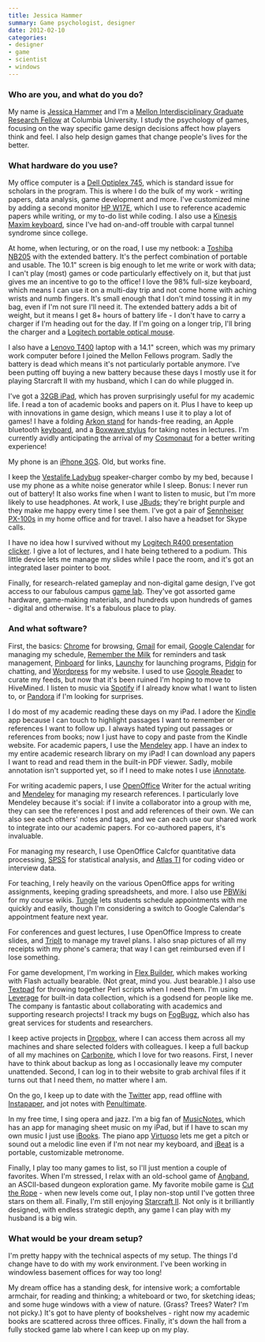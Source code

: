 ```yaml
---
title: Jessica Hammer
summary: Game psychologist, designer
date: 2012-02-10
categories:
- designer
- game
- scientist
- windows
---
```


### Who are you, and what do you do?

My name is [Jessica Hammer](http://www.replayable.net/ "Jessica's website.") and I'm a [Mellon Interdisciplinary Graduate Research Fellow](http://iserp.columbia.edu/content/mellon-interdisciplinary-graduate-fellows-program-paul-f-lazarsfeld-center "Information about the Mellon Interdisciplinary Fellows Program.") at Columbia University. I study the psychology of games, focusing on the way specific game design decisions affect how players think and feel. I also help design games that change people's lives for the better.

### What hardware do you use?

My office computer is a [Dell Optiplex 745][optiplex-745], which is standard issue for scholars in the program. This is where I do the bulk of my work - writing papers, data analysis, game development and more. I've customized mine by adding a second monitor [HP W17E][w17e], which I use to reference academic papers while writing, or my to-do list while coding. I also use a [Kinesis Maxim keyboard][maxim], since I've had on-and-off trouble with carpal tunnel syndrome since college. 

At home, when lecturing, or on the road, I use my netbook: a [Toshiba NB205][nb205] with the extended battery. It's the perfect combination of portable and usable. The 10.1" screen is big enough to let me write or work with data; I can't play (most) games or code particularly effectively on it, but that just gives me an incentive to go to the office! I love the 98% full-size keyboard, which means I can use it on a multi-day trip and not come home with aching wrists and numb fingers. It's small enough that I don't mind tossing it in my bag, even if I'm not sure I'll need it. The extended battery adds a bit of weight, but it means I get 8+ hours of battery life - I don't have to carry a charger if I'm heading out for the day. If I'm going on a longer trip, I'll bring the charger and a [Logitech portable optical mouse][notebook-optical-mouse-plus].

I also have a [Lenovo T400][thinkpad-t400] laptop with a 14.1" screen, which was my primary work computer before I joined the Mellon Fellows program. Sadly the battery is dead which means it's not particularly portable anymore. I've been putting off buying a new battery because these days I mostly use it for playing Starcraft II with my husband, which I can do while plugged in.

I've got a [32GB iPad][ipad], which has proven surprisingly useful for my academic life. I read a ton of academic books and papers on it. Plus I have to keep up with innovations in game design, which means I use it to play a lot of games! I have a folding [Arkon stand][ipm-tab1] for hands-free reading, an Apple bluetooth [keyboard][], and a [Boxwave stylus][capacitive-stylus] for taking notes in lectures. I'm currently avidly anticipating the arrival of my [Cosmonaut][] for a better writing experience!

My phone is an [iPhone 3GS][iphone-3gs]. Old, but works fine.

I keep the [Vestalife Ladybug][ladybug-portable-speaker] speaker-charger combo by my bed, because I use my phone as a white noise generator while I sleep. Bonus: I never run out of battery! It also works fine when I want to listen to music, but I'm more likely to use headphones. At work, I use [JBuds][jbuds-j2]; they're bright purple and they make me happy every time I see them. I've got a pair of [Sennheiser PX-100s][px-100] in my home office and for travel. I also have a headset for Skype calls.

I have no idea how I survived without my [Logitech R400 presentation clicker][wireless-presenter-r400]. I give a lot of lectures, and I hate being tethered to a podium. This little device lets me manage my slides while I pace the room, and it's got an integrated laser pointer to boot.

Finally, for research-related gameplay and non-digital game design, I've got access to our fabulous campus [game lab](http://www.tc.columbia.edu/centers/gamesresearchlab/ "Columbia's game lab."). They've got assorted game hardware, game-making materials, and hundreds upon hundreds of games - digital and otherwise. It's a fabulous place to play.

### And what software?

First, the basics: [Chrome][] for browsing, [Gmail][] for email, [Google Calendar][google-calendar] for managing my schedule, [Remember the Milk][remember-the-milk] for reminders and task management, [Pinboard][] for links, [Launchy][] for launching programs, [Pidgin][] for chatting, and [Wordpress][] for my website. I used to use [Google Reader][google-reader] to curate my feeds, but now that it's been ruined I'm hoping to move to HiveMined. I listen to music via [Spotify][] if I already know what I want to listen to, or [Pandora][] if I'm looking for surprises.

I do most of my academic reading these days on my iPad. I adore the [Kindle][kindle-ios] app because I can touch to highlight passages I want to remember or references I want to follow up. I always hated typing out passages or references from books; now I just have to copy and paste from the Kindle website. For academic papers, I use the [Mendeley][mendeley-ios] app. I have an index to my entire academic research library on my iPad! I can download any papers I want to read and read them in the built-in PDF viewer. Sadly, mobile annotation isn't supported yet, so if I need to make notes I use <a href="http://www.ajidev.com/iannotate/">iAnnotate</a>. 

For writing academic papers, I use [OpenOffice][openoffice] Writer for the actual writing and [Mendeley][] for managing my research references. I particularly love Mendeley because it's social: if I invite a collaborator into a group with me, they can see the references I post and add references of their own. We can also see each others' notes and tags, and we can each use our shared work to integrate into our academic papers. For co-authored papers, it's invaluable.

For managing my research, I use OpenOffice Calcfor quantitative data processing, [SPSS][spss-statistics] for statistical analysis, and [Atlas TI][atlas.ti] for coding video or interview data.

For teaching, I rely heavily on the various OpenOffice apps for writing assignments, keeping grading spreadsheets, and more. I also use [PBWiki][pbworks] for my course wikis. [Tungle][] lets students schedule appointments with me quickly and easily, though I'm considering a switch to Google Calendar's appointment feature next year.

For conferences and guest lectures, I use OpenOffice Impress to create slides, and [TripIt][] to manage my travel plans. I also snap pictures of all my receipts with my phone's camera; that way I can get reimbursed even if I lose something.

For game development, I'm working in [Flex Builder][flash-builder], which makes working with Flash actually bearable. (Not great, mind you. Just bearable.) I also use [Textpad][] for throwing together Perl scripts when I need them. I'm using [Leverage][] for built-in data collection, which is a godsend for people like me. The company is fantastic about collaborating with academics and supporting research projects! I track my bugs on [FogBugz][], which also has great services for students and researchers.

I keep active projects in [Dropbox][], where I can access them across all my machines and share selected folders with colleagues. I keep a full backup of all my machines on [Carbonite][], which I love for two reasons. First, I never have to think about backup as long as I occasionally leave my computer unattended. Second, I can log in to their website to grab archival files if it turns out that I need them, no matter where I am.

On the go, I keep up to date with the [Twitter][twitter-ios] app, read offline with [Instapaper][instapaper-ios], and jot notes with [Penultimate][penultimate-ios].

In my free time, I sing opera and jazz. I'm a big fan of [MusicNotes][], which has an app for managing sheet music on my iPad, but if I have to scan my own music I just use [iBooks][ibooks-ios]. The piano app [Virtuoso][virtuoso-piano-free-2-hd-ios] lets me get a pitch or sound out a melodic line even if I'm not near my keyboard, and [iBeat][ibeat-ios] is a portable, customizable metronome.

Finally, I play too many games to list, so I'll just mention a couple of favorites. When I'm stressed, I relax with an old-school game of [Angband][], an ASCII-based dungeon exploration game. My favorite mobile game is [Cut the Rope][cut-the-rope-ios] - when new levels come out, I play non-stop until I've gotten three stars on them all. Finally, I'm still enjoying [Starcraft II][starcraft-2]. Not only is it brilliantly designed, with endless strategic depth, any game I can play with my husband is a big win.

### What would be your dream setup?

I'm pretty happy with the technical aspects of my setup. The things I'd change have to do with my work environment. I've been working in windowless basement offices for way too long!

My dream office has a standing desk, for intensive work; a comfortable armchair, for reading and thinking; a whiteboard or two, for sketching ideas; and some huge windows with a view of nature. (Grass? Trees? Water? I'm not picky.) It's got to have plenty of bookshelves - right now my academic books are scattered across three offices. Finally, it's down the hall from a fully stocked game lab where I can keep up on my play.

[angband]: https://en.wikipedia.org/wiki/Angband_(video_game) "A roguelike dungeon explorer game."
[atlas.ti]: https://atlasti.com/?q=%2Findex.html "A qualitative analysis tool."
[capacitive-stylus]: https://www.boxwave.com/stylus/capacitive-stylus/bwpds/tgz/ "A touch stylus."
[carbonite]: https://www.carbonite.com/ "An online backup service."
[chrome]: https://www.google.com/intl/en/chrome/ "A WebKit-based browser, where each tab runs in its own thread."
[cosmonaut]: https://www.studioneat.com/products/cosmonaut "A wide-grip stylus."
[cut-the-rope-ios]: https://apps.apple.com/us/app/cut-the-rope/id380293530 "A game where you need to cut ropes to feed a little monster."
[dropbox]: https://www.dropbox.com/ "Online syncing and storage."
[flash-builder]: http://web.archive.org/web/20180623141517/https://helpx.adobe.com/creative-cloud/kb/creative-cloud-apps-download.html "A tool for generating Flash apps via the Flex framework."
[fogbugz]: http://web.archive.org/web/20210126050156/https://www.manuscript.com/ "Bug/issue tracking software."
[gmail]: https://en.wikipedia.org/wiki/Gmail "Web-based email."
[google-calendar]: https://en.wikipedia.org/wiki/Google_Calendar "A web-based calendar client."
[google-reader]: https://en.wikipedia.org/wiki/Google_Reader "A web-based feed reader."
[ibeat-ios]: https://apps.apple.com/us/app/ibeat-the-metronome/id398984403 "A metronome app."
[ibooks-ios]: https://apps.apple.com/us/app/ibooks/id364709193 "A book reader for iOS."
[instapaper-ios]: http://web.archive.org/web/20221221083204/https://www.instapaper.com/iphone "An iPhone app for reading Instapaper saved pages."
[ipad]: https://www.apple.com/ipad/ "A tablet device."
[iphone-3gs]: https://en.wikipedia.org/wiki/IPhone_3GS "A 3 megapixel smartphone."
[ipm-tab1]: http://web.archive.org/web/20150728180220/http://www.arkon.com:80/iPad_accessories/ipad-stand.html "A stand for the iPad."
[jbuds-j2]: https://www.jlab.com/jbuds-j2-noise-canceling-earbuds-p-12.html "In-ear headphones."
[keyboard]: https://www.apple.com/us/shop/goto/mac/accessories "The keyboard."
[kindle-ios]: https://apps.apple.com/gb/app/kindle/id302584613 "An iPhone app for accessing Kindle content from Amazon."
[ladybug-portable-speaker]: http://web.archive.org/web/20180522195620/https://www.amazon.com/Vestalife-Ladybug-Portable-Speaker-Black/dp/B001DT2O4M "Portable speakers."
[launchy]: http://www.launchy.net "A launcher for Windows."
[leverage]: https://www.pr-sol.com/ "A data collection SDK aimed at games."
[maxim]: http://web.archive.org/web/20190101033740/https://www.kinesis-ergo.com/shop/maxim-for-pc/ "A split, adjustable keyboard."
[mendeley-ios]: http://web.archive.org/web/20210116192739/https://apps.apple.com/us/app/mendeley-reference-manager/id380669300 "A client for the academic service."
[mendeley]: https://www.mendeley.com/ "A reference and academic service."
[musicnotes]: https://www.musicnotes.com/ "An online sheet music store."
[nb205]: http://web.archive.org/web/20230203160420/http://www.amazon.com/Toshiba-NB205-N210-NB200-10-1-Inch-Netbook/dp/B002BDUAEK "A mini PC notebook."
[notebook-optical-mouse-plus]: http://web.archive.org/web/20161024214301/https://www.amazon.com/Logitech-Notebook-Optical-Mouse-Plus/dp/B0002MRN60 "A mouse."
[openoffice]: http://www.openoffice.org/ "An open-source office suite."
[optiplex-745]: https://www.dell.com/us/dfb/p/optiplex-745/pd "A PC desktop tower."
[pandora]: http://www.pandora.com/restricted "A personalised Internet radio station."
[pbworks]: https://www.pbworks.com/ "A wiki service."
[penultimate-ios]: https://apps.apple.com/us/app/penultimate/id354098826 "A digital sketchbook app."
[pidgin]: https://www.pidgin.im/ "An open-source multi-protocol chat client."
[pinboard]: http://pinboard.in/ "A bookmarking web service."
[px-100]: http://web.archive.org/web/20230706202542/https://www.amazon.com/Sennheiser-100-Lightweight-Discontinued-Manufacturer/dp/B000089GN3 "Collapsible headphones."
[remember-the-milk]: https://www.rememberthemilk.com/ "An online task/to-do list service."
[spotify]: https://open.spotify.com/__noul__?pfhp=2c2ccb58-8a92-4713-a1c0-8b43b3090b49 "A music streaming service."
[spss-statistics]: https://www.ibm.com/products "Statistics analysis software."
[starcraft-2]: http://web.archive.org/web/20150912043344/http://www.starcraft2.com/ "A sci-fi RTS game."
[textpad]: https://www.textpad.com/home "A text editor for Windows."
[thinkpad-t400]: http://web.archive.org/web/20160811032714/http://www.lenovo.com:80/us/en/PDFs/Thinkpad_t400_and_t500_datasheet.html "A PC laptop with a 14.1 inch screen."
[tripit]: https://www.tripit.com/web "A travel planning web service."
[tungle]: https://web.archive.org/web/*/www.tungle.me "A scheduling service for Blackberries."
[twitter-ios]: https://apps.apple.com/app/twitter/id333903271 "A Twitter client."
[virtuoso-piano-free-2-hd-ios]: https://apps.apple.com/us/app/virtuoso-piano-free-2-hd/id304075989 "A piano playing/learning app."
[w17e]: http://web.archive.org/web/20160417054052/http://www.amazon.com/HP-W17E-Flat-Panel-Monitor/dp/B000RHEXA4 "A 17 inch LCD monitor."
[wireless-presenter-r400]: https://www.logitech.com/en-us/product/wireless-presenter-r400.html "A wireless presenter device."
[wordpress]: https://wordpress.com/ "Weblog publishing software."
